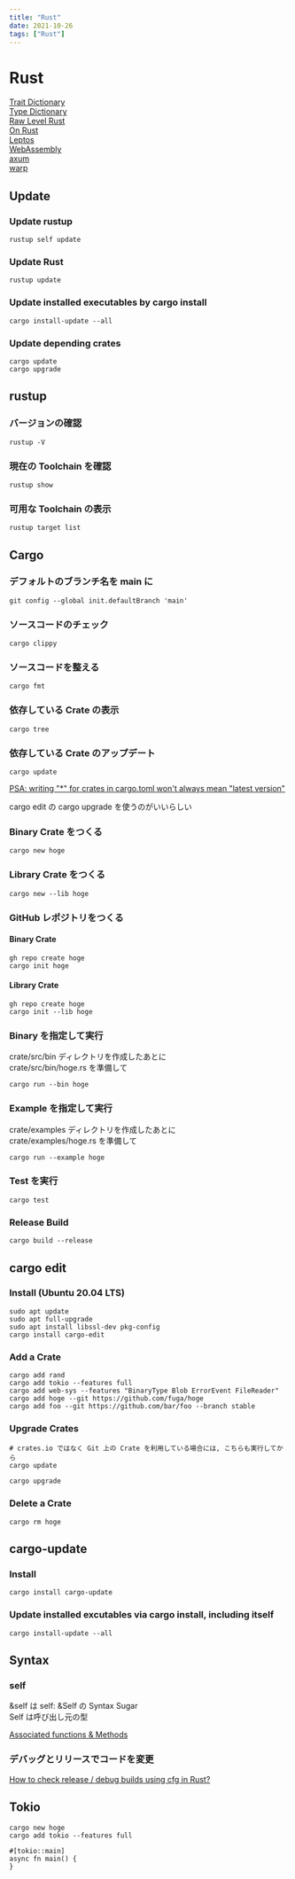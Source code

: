 ```yaml
---
title: "Rust"
date: 2021-10-26
tags: ["Rust"]
---
```


# Rust

[Trait Dictionary](../trait/)  
[Type Dictionary](../type/)  
[Raw Level Rust](../raw/)  
[On Rust](../macro/)  
[Leptos](../leptos/)  
[WebAssembly](../wasm/)  
[axum](../axum/)  
[warp](../warp/)  

## Update

### Update rustup

```
rustup self update
```

### Update Rust

```
rustup update
```

### Update installed executables by cargo install

```
cargo install-update --all
```

### Update depending crates

```
cargo update
cargo upgrade
```

## rustup

### バージョンの確認

```
rustup -V
```

### 現在の Toolchain を確認

```
rustup show
```

### 可用な Toolchain の表示

```
rustup target list
```

## Cargo

### デフォルトのブランチ名を main に

```
git config --global init.defaultBranch 'main'
```

### ソースコードのチェック

```
cargo clippy
```

### ソースコードを整える

```
cargo fmt
```

### 依存している Crate の表示

```
cargo tree
```

### 依存している Crate のアップデート

```
cargo update
```

[PSA: writing "*" for crates in cargo.toml won't always mean "latest version"](https://www.reddit.com/r/rust/comments/a8kzo6/psa_writing_for_crates_in_cargotoml_wont_always/)

cargo edit の cargo upgrade を使うのがいいらしい

### Binary Crate をつくる

```
cargo new hoge
```

### Library Crate をつくる

```
cargo new --lib hoge
```

### GitHub レポジトリをつくる

#### Binary Crate

```
gh repo create hoge
cargo init hoge
```

#### Library Crate

```
gh repo create hoge
cargo init --lib hoge
```

### Binary を指定して実行

crate/src/bin ディレクトリを作成したあとに  
crate/src/bin/hoge.rs を準備して

```
cargo run --bin hoge
```

### Example を指定して実行

crate/examples ディレクトリを作成したあとに  
crate/examples/hoge.rs を準備して

```
cargo run --example hoge
```

### Test を実行

```
cargo test
```

### Release Build

```
cargo build --release
```

## cargo edit

### Install (Ubuntu 20.04 LTS)

```
sudo apt update
sudo apt full-upgrade
sudo apt install libssl-dev pkg-config
cargo install cargo-edit
```

### Add a Crate

```
cargo add rand
cargo add tokio --features full
cargo add web-sys --features "BinaryType Blob ErrorEvent FileReader"
cargo add hoge --git https://github.com/fuga/hoge
cargo add foo --git https://github.com/bar/foo --branch stable
```

### Upgrade Crates

```
# crates.io ではなく Git 上の Crate を利用している場合には, こちらも実行してから
cargo update

cargo upgrade
```

### Delete a Crate

```
cargo rm hoge
```

## cargo-update

### Install

```
cargo install cargo-update
```

### Update installed excutables via cargo install, including itself

```
cargo install-update --all
```

## Syntax

### self

&self は self: &Self の Syntax Sugar  
Self は呼び出し元の型

[Associated functions & Methods](https://doc.rust-lang.org/rust-by-example/fn/methods.html)

### デバッグとリリースでコードを変更

[How to check release / debug builds using cfg in Rust?](https://coderedirect.com/questions/264155/how-to-check-release-debug-builds-using-cfg-in-rust)

## Tokio

```
cargo new hoge
cargo add tokio --features full
```

```
#[tokio::main]
async fn main() {
}
```
